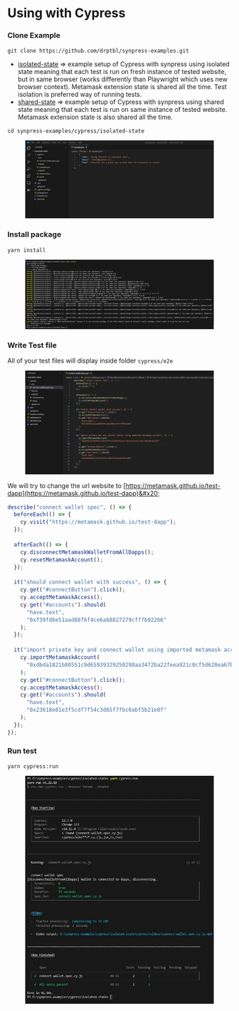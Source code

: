 # Using with Cypress

### Clone Example

```
git clone https://github.com/drptbl/synpress-examples.git
```

* [isolated-state](https://github.com/drptbl/synpress-examples/tree/master/cypress/isolated-state) => example setup of Cypress with synpress using isolated state meaning that each test is run on fresh instance of tested website, but in same browser (works differently than Playwright which uses new browser context). Metamask extension state is shared all the time. Test isolation is preferred way of running tests.
* [shared-state](https://github.com/drptbl/synpress-examples/tree/master/cypress/shared-state) => example setup of Cypress with synpress using shared state meaning that each test is run on same instance of tested website. Metamask extension state is also shared all the time.

```
cd synpress-examples/cypress/isolated-state
```

<figure><img src="../.gitbook/assets/Screenshot 2023-05-23 103026 (1).jpg" alt=""><figcaption></figcaption></figure>

### Install package

```
yarn install
```

<figure><img src="../.gitbook/assets/Screenshot 2023-05-23 103611.jpg" alt=""><figcaption></figcaption></figure>

### Write Test file

All of your test files will display inside folder `cypress/e2e`

<figure><img src="../.gitbook/assets/Screenshot 2023-05-23 103455.jpg" alt=""><figcaption></figcaption></figure>

We will try to change the url website to [https://metamask.github.io/test-dapp](https://metamask.github.io/test-dapp)&#x20;

```javascript
describe("connect wallet spec", () => {
  beforeEach(() => {
    cy.visit("https://metamask.github.io/test-dapp");
  });

  afterEach(() => {
    cy.disconnectMetamaskWalletFromAllDapps();
    cy.resetMetamaskAccount();
  });

  it("should connect wallet with success", () => {
    cy.get("#connectButton").click();
    cy.acceptMetamaskAccess();
    cy.get("#accounts").should(
      "have.text",
      "0xf39fd6e51aad88f6f4ce6ab8827279cfffb92266"
    );
  });

  it("import private key and connect wallet using imported metamask account", () => {
    cy.importMetamaskAccount(
      "0xdbda1821b80551c9d65939329250298aa3472ba22feea921c0cf5d620ea67b97"
    );
    cy.get("#connectButton").click();
    cy.acceptMetamaskAccess();
    cy.get("#accounts").should(
      "have.text",
      "0x23618e81e3f5cdf7f54c3d65f7fbc0abf5b21e8f"
    );
  });
});
```

### Run test

```
yarn cypress:run
```

<figure><img src="../.gitbook/assets/Screenshot 2023-05-23 104618.jpg" alt=""><figcaption></figcaption></figure>
